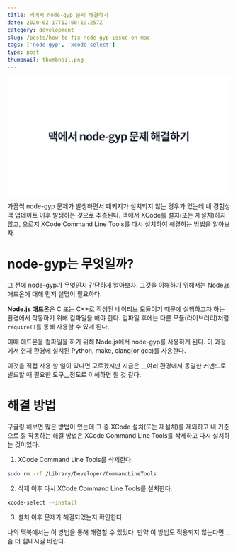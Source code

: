 ```yaml
---
title: 맥에서 node-gyp 문제 해결하기
date: 2020-02-17T12:00:19.257Z
category: development
slug: /posts/how-to-fix-node-gyp-issue-on-mac
tags: ['node-gyp', 'xcode-select']
type: post
thumbnail: thumbnail.png
---
```


![맥에서 node-gyp 문제 해결하기](thumbnail.png)

가끔씩 node-gyp 문제가 발생하면서 패키지가 설치되지 않는 경우가 있는데 내 경험상 맥 업데이트 이후 발생하는 것으로 추측된다. 맥에서 XCode를 설치(또는 재설치)하지 않고, 오로지 XCode Command Line Tools를 다시 설치하여 해결하는 방법을 알아보자.

<!-- end -->

# node-gyp는 무엇일까?

그 전에 node-gyp가 무엇인지 간단하게 알아보자. 그것을 이해하기 위해서는 Node.js 애드온에 대해 먼저 설명이 필요하다.

**Node.js 애드온**은 C 또는 C++로 작성된 네이티브 모듈이기 때문에 실행하고자 하는 환경에서 작동하기 위해 컴파일을 해야 한다. 컴파일 후에는 다른 모듈(라이브러리)처럼 `require()`를 통해 사용할 수 있게 된다.

이때 애드온을 컴파일을 하기 위해 Node.js에서 node-gyp를 사용하게 된다. 이 과정에서 현재 환경에 설치된 Python, make, clang(or gcc)를 사용한다.

이것을 직접 사용 할 일이 있다면 모르겠지만 지금은 __여러 환경에서 동일한 커맨드로 빌드할 때 필요한 도구__정도로 이해하면 될 것 같다.

# 해결 방법

구글링 해보면 많은 방법이 있는데 그 중 XCode 설치(또는 재설치)를 제외하고 내 기준으로 잘 작동하는 해결 방법은 XCode Command Line Tools를 삭제하고 다시 설치하는 것이었다.

1. XCode Command Line Tools를 삭제한다.

```bash
sudo rm -rf /Library/Developer/CommandLineTools
```

2. 삭제 이후 다시 XCode Command Line Tools를 설치한다.

```bash
xcode-select --install
```

3. 설치 이후 문제가 해결되었는지 확인한다.

나의 맥북에서는 이 방법을 통해 해결할 수 있었다. 만약 이 방법도 적용되지 않는다면... 좀 더 힘내시길 바란다.